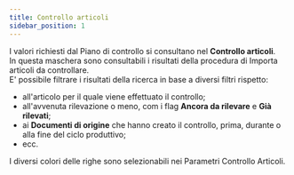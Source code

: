 ```yaml
---
title: Controllo articoli
sidebar_position: 1
---
```


I valori richiesti dal Piano di controllo si consultano nel **Controllo articoli**.       
In questa maschera sono consultabili i risultati della procedura di Importa articoli da controllare.        
E' possibile filtrare i risultati della ricerca in base a diversi filtri rispetto:
- all'articolo per il quale viene effettuato il controllo;       
- all'avvenuta rilevazione o meno, com i flag **Ancora da rilevare** e **Già rilevati**;      
- ai **Documenti di origine** che hanno creato il controllo, prima, durante o alla fine del ciclo produttivo;      
- ecc.          

I diversi colori delle righe sono selezionabili nei Parametri Controllo Articoli.      
